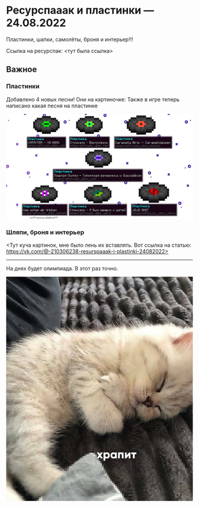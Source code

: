 # Ресурспааак и пластинки — 24.08.2022

Пластинки, шапки, самолёты, броня и интерьер!!!

Ссылка на ресурспак: <тут была ссылка>

## Важное

### Пластинки

Добавлено 4 новых песни! Они на картиночке:
Также в игре теперь написано какая песня на пластинке

![Пластинки](/assets/updates/archive/24_08_2022/discs.jpg)

### Шляпи, броня и интерьер

<Тут куча картинок, мне было лень их вставлять. Вот ссылка на статью: https://vk.com/@-210306238-resurspaaak-i-plastinki-24082022>

***

На днях будет олимпиада. В этот раз точно.

![Cat](/assets/updates/archive/24_08_2022/cat.jpg)
